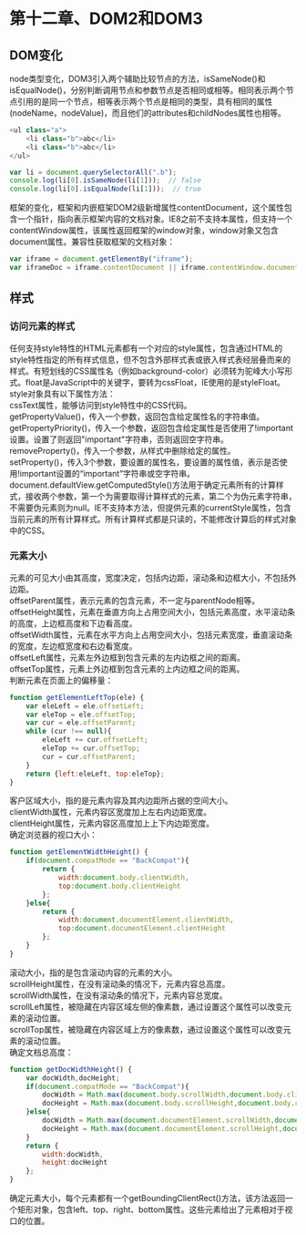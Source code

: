 # 第十二章、DOM2和DOM3
## DOM变化
node类型变化，DOM3引入两个辅助比较节点的方法，isSameNode()和isEqualNode()，分别判断调用节点和参数节点是否相同或相等。相同表示两个节点引用的是同一个节点，相等表示两个节点是相同的类型，具有相同的属性(nodeName，nodeValue)，而且他们的attributes和childNodes属性也相等。
```js
<ul class="a">
	<li class="b">abc</li>
	<li class="b">abc</li>
</ul>

var li = document.querySelectorAll(".b");
console.log(li[0].isSameNode(li[1]));  // false
console.log(li[0].isEqualNode(li[1]));  // true
```
框架的变化，框架和内嵌框架DOM2级新增属性contentDocument，这个属性包含一个指针，指向表示框架内容的文档对象。IE8之前不支持本属性，但支持一个contentWindow属性，该属性返回框架的window对象，window对象又包含document属性。兼容性获取框架的文档对象：
```js
var iframe = document.getElementBy("iframe");
var iframeDoc = iframe.contentDocument || iframe.contentWindow.document;
```
## 样式
### 访问元素的样式
任何支持style特性的HTML元素都有一个对应的style属性，包含通过HTML的style特性指定的所有样式信息，但不包含外部样式表或嵌入样式表经层叠而来的样式。有短划线的CSS属性名（例如background-color）必须转为驼峰大小写形式。float是JavaScript中的关键字，要转为cssFloat，IE使用的是styleFloat。style对象具有以下属性方法：  
cssText属性，能够访问到style特性中的CSS代码。  
getPropertyValue()，传入一个参数，返回包含给定属性名的字符串值。  
getPropertyPriority()，传入一个参数，返回包含给定属性是否使用了!important设置。设置了则返回"important"字符串，否则返回空字符串。  
removeProperty()，传入一个参数，从样式中删除给定的属性。  
setProperty()，传入3个参数，要设置的属性名，要设置的属性值，表示是否使用!important设置的“important”字符串或空字符串。  
document.defaultView.getComputedStyle()方法用于确定元素所有的计算样式，接收两个参数，第一个为需要取得计算样式的元素，第二个为伪元素字符串，不需要伪元素则为null。IE不支持本方法，但提供元素的currentStyle属性，包含当前元素的所有计算样式。所有计算样式都是只读的，不能修改计算后的样式对象中的CSS。
### 元素大小
元素的可见大小由其高度，宽度决定，包括内边距，滚动条和边框大小，不包括外边距。  
offsetParent属性，表示元素的包含元素，不一定与parentNode相等。  
offsetHeight属性，元素在垂直方向上占用空间大小，包括元素高度，水平滚动条的高度，上边框高度和下边看高度。  
offsetWidth属性，元素在水平方向上占用空间大小，包括元素宽度，垂直滚动条的宽度，左边框宽度和右边看宽度。  
offsetLeft属性，元素左外边框到包含元素的左内边框之间的距离。  
offsetTop属性，元素上外边框到包含元素的上内边框之间的距离。  
判断元素在页面上的偏移量：
```js
function getElementLeftTop(ele) {
	var eleLeft = ele.offsetLeft;
	var eleTop = ele.offsetTop;
	var cur = ele.offsetParent;
	while (cur !== null){
	    eleLeft += cur.offsetLeft;
        eleTop += cur.offsetTop;
	    cur = cur.offsetParent;
	}
	return {left:eleLeft, top:eleTop};
}
```
客户区域大小，指的是元素内容及其内边距所占据的空间大小。  
clientWidth属性，元素内容区宽度加上左右内边距宽度。  
clientHeight属性，元素内容区高度加上上下内边距宽度。  
确定浏览器的视口大小：
```js
function getElementWidthHeight() {
	if(document.compatMode == "BackCompat"){
	    return {
	        width:document.body.clientWidth,
		    top:document.body.clientHeight
	    };
	}else{
        return {
            width:document.documentElement.clientWidth,
	        top:document.documentElement.clientHeight
        };
	}
}
```
滚动大小，指的是包含滚动内容的元素的大小。  
scrollHeight属性，在没有滚动条的情况下，元素内容总高度。  
scrollWidth属性，在没有滚动条的情况下，元素内容总宽度。  
scrollLeft属性，被隐藏在内容区域左侧的像素数，通过设置这个属性可以改变元素的滚动位置。  
scrollTop属性，被隐藏在内容区域上方的像素数，通过设置这个属性可以改变元素的滚动位置。  
确定文档总高度：
```js
function getDocWidthHeight() {
    var docWidth,docHeight;
	if(document.compatMode == "BackCompat"){
        docWidth = Math.max(document.body.scrollWidth,document.body.clientWidth);
        docHeight = Math.max(document.body.scrollHeight,document.body.clientHeight);
	}else{
        docWidth = Math.max(document.documentElement.scrollWidth,document.documentElement.clientWidth);
        docHeight = Math.max(document.documentElement.scrollHeight,document.documentElement.clientHeight);
	}
    return {
        width:docWidth,
        height:docHeight
    };
}
```
确定元素大小，每个元素都有一个getBoundingClientRect()方法，该方法返回一个矩形对象，包含left、top、right、bottom属性。这些元素给出了元素相对于视口的位置。